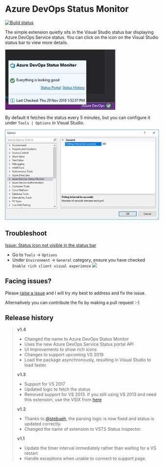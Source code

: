 # Azure DevOps Status Monitor

[![Build status](https://dev.azure.com/utkarshshigihalli/opensource/_apis/build/status/VSExtensions/AzureDevOpsStatusMonitor)](https://dev.azure.com/utkarshshigihalli/opensource/_build/latest?definitionId=4)

The simple extension quietly sits in the Visual Studio status bar displaying Azure DevOps Service status. You can click on the icon on the Visual Studio status bar to view more details. 

![](screenshots/screenshot.png)

By default it fetches the status every 5 minutes, but you can configure it under `Tools | Options` in Visual Studio.

![Options Dialog](screenshots/options.png)

## Troubleshoot

[Issue: Status icon not visible in the status bar](https://github.com/onlyutkarsh/VSOStatusInspector/issues/1) 

- Go to `Tools` -> `Options`
- Under `Environment` -> `General` category, ensure you have checked `Enable rich client visual experience`
![](img/troubleshoot_options.png)
 
## Facing issues?
Please [raise a issue](https://github.com/onlyutkarsh/VSOStatusInspector/issues/new) and I will try my best to address and fix the issue.

Alternatively you can contribute the fix by making a pull request :-)

## Release history

> **v1.4**
> - Changed the name to Azure DevOps Status Monitor
> - Uses the new Azure DevOps Service Status portal API
> - UI Improvements to show rich icons
> - Changes to support upcoming VS 2019
> - Load the package asynchronously, resulting in Visual Studio to load faster.
> 
> **v1.3**
> - Support for VS 2017
> - Updated logic to fetch the status
> - Removed support for VS 2013. If you still using VS 2013 and need this extension, use the VSIX from [here](https://github.com/onlyutkarsh/VSOStatusInspector/releases/tag/1.2)
>
> **v1.2**
> - Thanks to [@stebueh](https://github.com/stebueh), the parsing logic is now fixed and status is updated correctly.
> - Changed the name of extension to VSTS Status Inspector.
> 
> **v1.1**
> - Update the timer interval immediately rather than waiting for a VS restart
> - Handle exceptions when unable to connect to support page.
